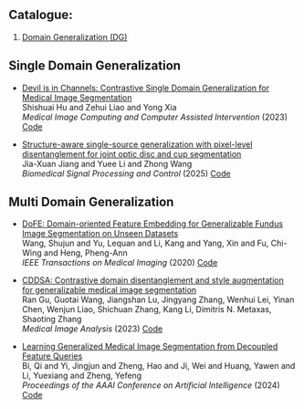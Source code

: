 ## Catalogue:
1. [Domain Generalization (DG)](#Domain-Generalization)

## Single Domain Generalization
- [Devil is in Channels: Contrastive Single Domain Generalization for Medical Image Segmentation](https://link.springer.com/chapter/10.1007/978-3-031-43901-8_2)  
Shishuai Hu and Zehui Liao and Yong Xia  
*Medical Image Computing and Computer Assisted Intervention* (2023)
[Code](https://github.com/ShishuaiHu/CCSDG)

- [Structure-aware single-source generalization with pixel-level disentanglement for joint optic disc and cup segmentation](https://link.springer.com/chapter/10.1007/978-3-031-43901-8_2)  
Jia-Xuan Jiang and Yuee Li and Zhong Wang  
*Biomedical Signal Processing and Control* (2025)
[Code](https://github.com/HopkinsKwong/PCSDG)

## Multi Domain Generalization
- [DoFE: Domain-oriented Feature Embedding for Generalizable Fundus Image Segmentation on Unseen Datasets](https://ieeexplore.ieee.org/document/9163289)  
Wang, Shujun and Yu, Lequan and Li, Kang and Yang, Xin and Fu, Chi-Wing and Heng, Pheng-Ann  
*IEEE Transactions on Medical Imaging* (2020)
[Code](https://github.com/emma-sjwang/Dofe)

- [CDDSA: Contrastive domain disentanglement and style augmentation for generalizable medical image segmentation](https://www.sciencedirect.com/science/article/abs/pii/S1361841523001640)  
Ran Gu, Guotai Wang, Jiangshan Lu, Jingyang Zhang, Wenhui Lei, Yinan Chen, Wenjun Liao, Shichuan Zhang, Kang Li, Dimitris N. Metaxas, Shaoting Zhang  
*Medical Image Analysis* (2023)
[Code](https://github.com/HiLab-git/DAG4MIA/tree/main/code)

- [Learning Generalized Medical Image Segmentation from Decoupled Feature Queries](https://ojs.aaai.org/index.php/AAAI/article/view/27839)  
Bi, Qi and Yi, Jingjun and Zheng, Hao and Ji, Wei and Huang, Yawen and Li, Yuexiang and Zheng, Yefeng  
*Proceedings of the AAAI Conference on Artificial Intelligence* (2024)
[Code](https://github.com/HiLab-git/DAG4MIA/tree/main/code)
